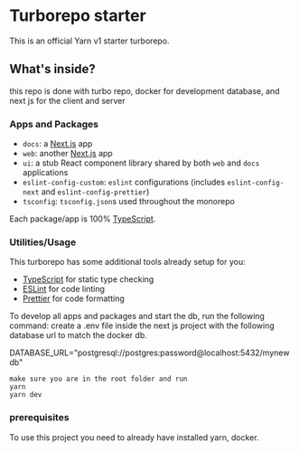 # Turborepo starter

This is an official Yarn v1 starter turborepo.

## What's inside?

this repo is done with turbo repo, docker for development database, and next js for the client and server

### Apps and Packages

- `docs`: a [Next.js](https://nextjs.org/) app
- `web`: another [Next.js](https://nextjs.org/) app
- `ui`: a stub React component library shared by both `web` and `docs` applications
- `eslint-config-custom`: `eslint` configurations (includes `eslint-config-next` and `eslint-config-prettier`)
- `tsconfig`: `tsconfig.json`s used throughout the monorepo

Each package/app is 100% [TypeScript](https://www.typescriptlang.org/).

### Utilities/Usage

This turborepo has some additional tools already setup for you:

- [TypeScript](https://www.typescriptlang.org/) for static type checking
- [ESLint](https://eslint.org/) for code linting
- [Prettier](https://prettier.io) for code formatting

To develop all apps and packages and start the db, run the following command:
create a .env file inside the next js project with the following database url to match the docker db.

DATABASE_URL="postgresql://postgres:password@localhost:5432/mynewdb"

```
make sure you are in the root folder and run
yarn
yarn dev
```

### prerequisites

To use this project you need to already have installed yarn, docker.
